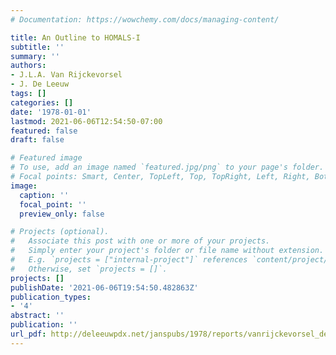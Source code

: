 ```yaml
---
# Documentation: https://wowchemy.com/docs/managing-content/

title: An Outline to HOMALS-I
subtitle: ''
summary: ''
authors:
- J.L.A. Van Rijckevorsel
- J. De Leeuw
tags: []
categories: []
date: '1978-01-01'
lastmod: 2021-06-06T12:54:50-07:00
featured: false
draft: false

# Featured image
# To use, add an image named `featured.jpg/png` to your page's folder.
# Focal points: Smart, Center, TopLeft, Top, TopRight, Left, Right, BottomLeft, Bottom, BottomRight.
image:
  caption: ''
  focal_point: ''
  preview_only: false

# Projects (optional).
#   Associate this post with one or more of your projects.
#   Simply enter your project's folder or file name without extension.
#   E.g. `projects = ["internal-project"]` references `content/project/deep-learning/index.md`.
#   Otherwise, set `projects = []`.
projects: []
publishDate: '2021-06-06T19:54:50.482863Z'
publication_types:
- '4'
abstract: ''
publication: ''
url_pdf: http://deleeuwpdx.net/janspubs/1978/reports/vanrijckevorsel_deleeuw_R_78.pdf
---
```

